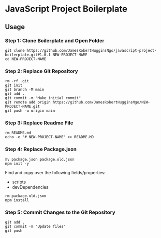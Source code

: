 # JavaScript Project Boilerplate

## Usage

### Step 1: Clone Boilerplate and Open Folder

``` console
git clone https://github.com/JamesRobertHugginsNgo/javascript-project-boilerplate.git#1.0.1 NEW-PROJECT-NAME
cd NEW-PROJECT-NAME
```

### Step 2: Replace Git Repository

``` console
rm -rf .git
git init
git branch -M main
git add .
git commit -m "Make initial commit"
git remote add origin https://github.com/JamesRobertHugginsNgo/NEW-PROJECT-NAME.git
git push -u origin main
```

### Step 3: Replace Readme File

``` console
rm README.md
echo -e '# NEW-PROJECT-NAME' >> README.MD
```

### Step 4: Replace Package.json

``` console
mv package.json package.old.json
npm init -y
```

Find and copy over the following fields/properties:
- scripts
- devDependencies

``` console
rm package.old.json
npm install
```

### Step 5: Commit Changes to the Git Repository

``` console
git add .
git commit -m "Update files"
git push
```
